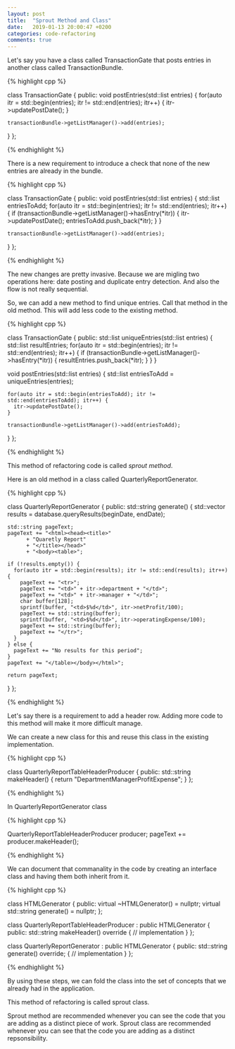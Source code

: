 ```yaml
---
layout: post
title:  "Sprout Method and Class"
date:   2019-01-13 20:00:47 +0200
categories: code-refactoring
comments: true
---
```


Let's say you have a class called TransactionGate that posts entries in another class called TransactionBundle.


{% highlight cpp %}

class TransactionGate
{
public:
  void postEntries(std::list<Entry> entries)
  {
    for(auto itr = std::begin(entries); itr != std::end(entries); itr++) {
      itr->updatePostDate();
    }

    transactionBundle->getListManager()->add(entries);
  }
};

{% endhighlight %}


There is a new requirement to introduce a check that none of the new entries are already in the bundle.

{% highlight cpp %}

class TransactionGate
{
public:
  void postEntries(std::list<Entry> entries)
  {
    std::list<Entry> entriesToAdd;
    for(auto itr = std::begin(entries); itr != std::end(entries); itr++) {
      if (transactionBundle->getListManager()->hasEntry(*itr)) {
        itr->updatePostDate();
        entriesToAdd.push_back(*itr);
      }
    }

    transactionBundle->getListManager()->add(entries);
  }
};

{% endhighlight %}

The new changes are pretty invasive. Because we are migling two operations here: date posting and duplicate entry detection. And also the flow is not really sequential.

So, we can add a new method to find unique entries. Call that method in the old method. This will add less code to the existing method.

{% highlight cpp %}

class TransactionGate
{
public:
  std::list<Entry> uniqueEntries(std::list<Entry> entries)
  {
    std::list<Entry> resultEntries;
    for(auto itr = std::begin(entries); itr != std::end(entries); itr++) {
      if (transactionBundle->getListManager()->hasEntry(*itr)) {
        resultEntries.push_back(*itr);
      }
    } 
  }

  void postEntries(std::list<Entry> entries)
  {
    std::list<Entry> entriesToAdd = uniqueEntries(entries);

    for(auto itr = std::begin(entriesToAdd); itr != std::end(entriesToAdd); itr++) {
      itr->updatePostDate();
    }

    transactionBundle->getListManager()->add(entriesToAdd);
  }
};

{% endhighlight %}

This method of refactoring code is called *sprout method*.


Here is an old method in a class called QuarterlyReportGenerator.

{% highlight cpp %}

class QuarterlyReportGenerator
{
public:
  std::string generate()
  {
    std::vector<Result> results = database.queryResults(beginDate, endDate);

    std::string pageText;
    pageText += "<html><head><title>"
          + "Quaretly Report"
          + "</title></head>"
          + "<body><table>";

    if (!results.empty()) {
      for(auto itr = std::begin(results); itr != std::end(results); itr++) {
        pageText += "<tr>";
        pageText += "<td>" + itr->department + "</td>";
        pageText += "<td>" + itr->manager + "</td>";
        char buffer[128];
        sprintf(buffer, "<td>$%d</td>", itr->netProfit/100);
        pageText += std::string(buffer);
        sprintf(buffer, "<td>$%d</td>", itr->operatingExpense/100);
        pageText += std::string(buffer);
        pageText += "</tr>";
      }
    } else {
      pageText += "No results for this period";
    }
    pageText += "</table></body></html>";

    return pageText;
  }
};

{% endhighlight %}

Let's say there is a requirement to add a header row. Adding more code to this method will make it more difficult manage.

We can create a new class for this and reuse this class in the existing implementation.

{% highlight cpp %}

class QuarterlyReportTableHeaderProducer
{
public:
  std::string makeHeader()
  {
    return "<tr><td>Department</td><td>Manager</td><td>Profit</td><td>Expense</td></tr>";
  }
};

{% endhighlight %}

In QuarterlyReportGenerator class

{% highlight cpp %}

QuarterlyReportTableHeaderProducer producer;
pageText += producer.makeHeader();

{% endhighlight %}

We can document that commanality in the code by creating an interface class and having them both inherit from it.

{% highlight cpp %}

class HTMLGenerator
{
public:
  virtual ~HTMLGenerator() = nullptr;
  virtual std::string generate() = nullptr;
};

class QuarterlyReportTableHeaderProducer : public HTMLGenerator
{
public:
  std::string makeHeader() override
  {
    // implementation
  }
};

class QuarterlyReportGenerator : public HTMLGenerator
{
public:
  std::string generate() override;
  {
    // implementation
  }
};

{% endhighlight %}

By using these steps, we can fold the class into the set of concepts that we already had in the application. 

This method of refactoring is called sprout class. 

Sprout method are recommended whenever you can see the code that you are adding as a distinct piece of work. Sprout class are recommended whenever you can see that the code you are adding as a distinct repsonsibility.